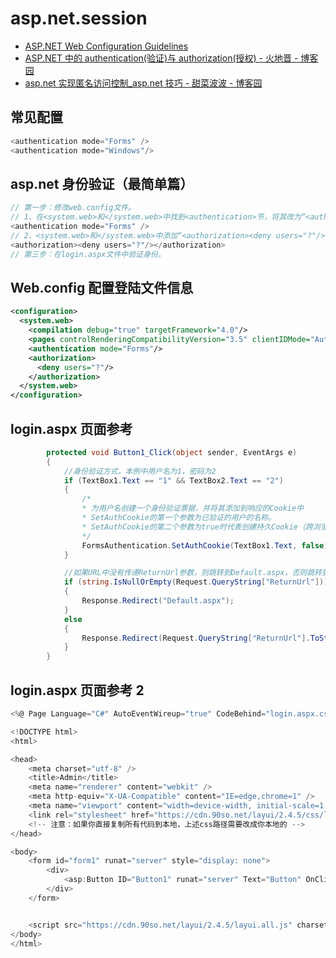 # asp.net.session

- [ASP.NET Web Configuration Guidelines](<https://docs.microsoft.com/en-us/previous-versions/ff400235(v=vs.100)>)
- [ASP.NET 中的 authentication(验证)与 authorization(授权) - 火地晋 - 博客园](https://www.cnblogs.com/yelaiju/p/3204298.html)
- [asp.net 实现匿名访问控制\_asp.net 技巧 - 甜菜波波 - 博客园](https://www.cnblogs.com/tiancai/articles/2440257.html)

## 常见配置

```C#
<authentication mode="Forms" />
<authentication mode="Windows"/>
```

## asp.net 身份验证（最简单篇）

```C#
// 第一步：修改web.config文件。
// 1、在<system.web>和</system.web>中找到<authentication>节，将其改为“<authentication mode="Forms" />”，其中Forms代表使用表单认证。
<authentication mode="Forms" />
// 2、<system.web>和</system.web>中添加“<authorization><deny users="?"/></authorization>”，其中“<deny users="?"/>”代表拒绝所有的匿名用户。
<authorization><deny users="?"/></authorization>
// 第三步：在login.aspx文件中验证身份。
```

## Web.config 配置登陆文件信息

```xml
<configuration>
  <system.web>
    <compilation debug="true" targetFramework="4.0"/>
    <pages controlRenderingCompatibilityVersion="3.5" clientIDMode="AutoID"/>
    <authentication mode="Forms"/>
    <authorization>
      <deny users="?"/>
    </authorization>
  </system.web>
</configuration>
```

## login.aspx 页面参考

```C#
        protected void Button1_Click(object sender, EventArgs e)
        {
            //身份验证方式，本例中用户名为1，密码为2
            if (TextBox1.Text == "1" && TextBox2.Text == "2")
            {
                /*
                * 为用户名创建一个身份验证票据，并将其添加到响应的Cookie中
                * SetAuthCookie的第一个参数为已验证的用户的名称。
                * SetAuthCookie的第二个参数为true时代表创建持久Cookie（跨浏览器会话保存的 Cookie），为false则关闭浏览器后要重新验证身份
                */
                FormsAuthentication.SetAuthCookie(TextBox1.Text, false);
            }

            //如果URL中没有传递ReturnUrl参数，则跳转到Default.aspx，否则跳转到ReturnUrl参数值指定的网页
            if (string.IsNullOrEmpty(Request.QueryString["ReturnUrl"]))
            {
                Response.Redirect("Default.aspx");
            }
            else
            {
                Response.Redirect(Request.QueryString["ReturnUrl"].ToString());
            }
        }

```

## login.aspx 页面参考 2

```C#
<%@ Page Language="C#" AutoEventWireup="true" CodeBehind="login.aspx.cs" Inherits="Appweixinuser.login" %>

<!DOCTYPE html>
<html>

<head>
    <meta charset="utf-8" />
    <title>Admin</title>
    <meta name="renderer" content="webkit" />
    <meta http-equiv="X-UA-Compatible" content="IE=edge,chrome=1" />
    <meta name="viewport" content="width=device-width, initial-scale=1, maximum-scale=1" />
    <link rel="stylesheet" href="https://cdn.90so.net/layui/2.4.5/css/layui.css" media="all" />
    <!-- 注意：如果你直接复制所有代码到本地，上述css路径需要改成你本地的 -->
</head>

<body>
    <form id="form1" runat="server" style="display: none">
        <div>
            <asp:Button ID="Button1" runat="server" Text="Button" OnClick="Button1_Click" />
        </div>
    </form>


    <script src="https://cdn.90so.net/layui/2.4.5/layui.all.js" charset="utf-8"></script>
</body>
</html>

```
